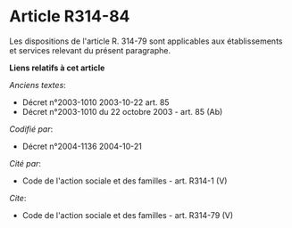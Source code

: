 # Article R314-84

Les dispositions de l'article R. 314-79 sont applicables aux établissements et services relevant du présent paragraphe.

**Liens relatifs à cet article**

_Anciens textes_:

  - Décret n°2003-1010 2003-10-22 art. 85
  - Décret n°2003-1010 du 22 octobre 2003 - art. 85 (Ab)

_Codifié par_:

  - Décret n°2004-1136 2004-10-21

_Cité par_:

  - Code de l'action sociale et des familles - art. R314-1 (V)

_Cite_:

  - Code de l'action sociale et des familles - art. R314-79 (V)
